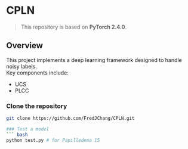 # CPLN

> This repository is based on **PyTorch 2.4.0**.

## Overview

This project implements a deep learning framework designed to handle noisy labels.  
Key components include:
- UCS
- PLCC
  
### Clone the repository
``` bash
git clone https://github.com/FredJChang/CPLN.git

### Test a model 
``` bash
python test.py # for Papilledema 15
